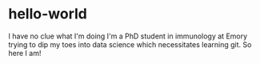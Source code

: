 # hello-world
I have no clue what I'm doing
I'm a PhD student in immunology at Emory trying to dip my toes into data science which necessitates learning git. So here I am!

